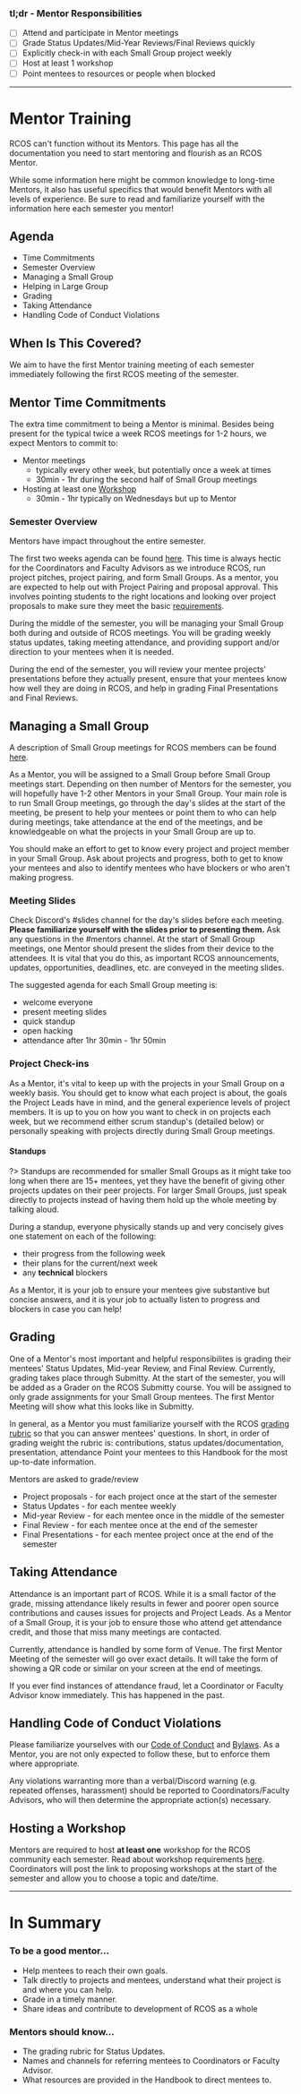 ### tl;dr - Mentor Responsibilities

- [ ] Attend and participate in Mentor meetings
- [ ] Grade Status Updates/Mid-Year Reviews/Final Reviews quickly
- [ ] Explicitly check-in with each Small Group project weekly
- [ ] Host at least 1 workshop
- [ ] Point mentees to resources or people when blocked

<hr>

# Mentor Training

RCOS can't function without its Mentors. This page has all the documentation you need to start mentoring and flourish as an RCOS Mentor.

While some information here might be common knowledge to long-time Mentors, it also has useful specifics that would benefit Mentors with all levels of experience. Be sure to read and familiarize yourself with the information here each semester you mentor!

## Agenda

- Time Commitments
- Semester Overview
- Managing a Small Group
- Helping in Large Group
- Grading
- Taking Attendance
- Handling Code of Conduct Violations

## When Is This Covered?

We aim to have the first Mentor training meeting of each semester immediately following the first RCOS meeting of the semester.

## Mentor Time Commitments

The extra time commitment to being a Mentor is minimal. Besides being present for the typical twice a week RCOS meetings for 1-2 hours, we expect Mentors to commit to:

- Mentor meetings
  - typically every other week, but potentially once a week at times
  - 30min - 1hr during the second half of Small Group meetings
- Hosting at least one [Workshop](/events/workshops)
  - 30min - 1hr typically on Wednesdays but up to Mentor

### Semester Overview

Mentors have impact throughout the entire semester.

The first two weeks agenda can be found [here](leadership/agenda). This time is always hectic for the Coordinators and Faculty Advisors as we introduce RCOS, run project pitches, project pairing, and form Small Groups.
As a mentor, you are expected to help out with Project Pairing and proposal approval. This involves pointing students to the right locations and looking over project proposals to make sure they meet the basic [requirements](grading/documentation?id=proposal).

During the middle of the semester, you will be managing your Small Group both during and outside of RCOS meetings. You will be grading weekly status updates, taking meeting attendance, and providing support and/or direction to your mentees when it is needed.

During the end of the semester, you will review your mentee projects' presentations before they actually present, ensure that your mentees know how well they are doing in RCOS, and help in grading Final Presentations and Final Reviews.

## Managing a Small Group

A description of Small Group meetings for RCOS members can be found [here](meetings/small_group_meetings).

As a Mentor, you will be assigned to a Small Group before Small Group meetings start. Depending on then number of Mentors for the semester, you will hopefully have 1-2 other Mentors in your Small Group. Your main role is to run Small Group meetings, go through the day's slides at the start of the meeting, be present to help your mentees or point them to who can help during meetings, take attendance at the end of the meetings, and be knowledgeable on what the projects in your Small Group are up to.

You should make an effort to get to know every project and project member in your Small Group. Ask about projects and progress, both to get to know your mentees and also to identify mentees who have blockers or who aren't making progress.

### Meeting Slides

Check Discord's #slides channel for the day's slides before each meeting. **Please familiarize yourself with the slides prior to presenting them.** Ask any questions in the #mentors channel. At the start of Small Group meetings, one Mentor should present the slides from their device to the attendees. It is vital that you do this, as important RCOS announcements, updates, opportunities, deadlines, etc. are conveyed in the meeting slides.

The suggested agenda for each Small Group meeting is:

- welcome everyone
- present meeting slides
- quick standup
- open hacking
- attendance after 1hr 30min - 1hr 50min

### Project Check-ins

As a Mentor, it's vital to keep up with the projects in your Small Group on a weekly basis. You should get to know what each project is about, the goals the Project Leads have in mind, and the general experience levels of project members. It is up to you on how you want to check in on projects each week, but we recommend either scrum standup's (detailed below) or personally speaking with projects directly during Small Group meetings.

#### Standups

?> Standups are recommended for smaller Small Groups as it might take too long when there are 15+ mentees, yet they have the benefit of giving other projects updates on their peer projects. For larger Small Groups, just speak directly to projects instead of having them hold up the whole meeting by talking aloud.

During a standup, everyone physically stands up and very concisely gives one statement on each of the following:

- their progress from the following week
- their plans for the current/next week
- any **technical** blockers

As a Mentor, it is your job to ensure your mentees give substantive but concise answers, and it is your job to actually listen to progress and blockers in case you can help!

## Grading

One of a Mentor's most important and helpful responsibilites is grading their mentees' Status Updates, Mid-year Review, and Final Review. Currently, grading takes place through Submitty. At the start of the semester, you will be added as a Grader on the RCOS Submitty course. You will be assigned to only grade assignments for your Small Group mentees. The first Mentor Meeting will show what this looks like in Submitty.

In general, as a Mentor you must familiarize yourself with the RCOS [grading rubric](grading/rubric) so that you can answer mentees' questions. In short, in order of grading weight the rubric is: contributions, status updates/documentation, presentation, attendance Point your mentees to this Handbook for the most up-to-date information.

Mentors are asked to grade/review

- Project proposals - for each project once at the start of the semester
- Status Updates - for each mentee weekly
- Mid-year Review - for each mentee once in the middle of the semester
- Final Review - for each mentee once at the end of the semester
- Final Presentations - for each mentee project once at the end of the semester

## Taking Attendance

Attendance is an important part of RCOS. While it is a small factor of the grade, missing attendance likely results in fewer and poorer open source contributions and causes issues for projects and Project Leads. As a Mentor of a Small Group, it is your job to ensure those who attend get attendance credit, and those that miss many meetings are contacted.

Currently, attendance is handled by some form of Venue. The first Mentor Meeting of the semester will go over exact details. It will take the form of showing a QR code or similar on your screen at the end of meetings.

If you ever find instances of attendance fraud, let a Coordinator or Faculty Advisor know immediately. This has happened in the past.

## Handling Code of Conduct Violations

Please familiarize yourselves with our [Code of Conduct](community/CODE_OF_CONDUCT) and [Bylaws](community/bylaws). As a Mentor, you are not only expected to follow these, but to enforce them where appropriate.

Any violations warranting more than a verbal/Discord warning (e.g. repeated offenses, harassment) should be reported to Coordinators/Faculty Advisors, who will then determine the appropriate action(s) necessary.

## Hosting a Workshop

Mentors are required to host **at least one** workshop for the RCOS community each semester. Read about workshop requirements [here](events/workshops). Coordinators will post the link to proposing workshops at the start of the semester and allow you to choose a topic and date/time.

<hr>

# In Summary

### To be a good mentor...

- Help mentees to reach their own goals.
- Talk directly to projects and mentees, understand what their project is and where you can help.
- Grade in a timely manner.
- Share ideas and contribute to development of RCOS as a whole

### Mentors should know...

- The grading rubric for Status Updates.
- Names and channels for referring mentees to Coordinators or Faculty Advisor.
- What resources are provided in the Handbook to direct mentees to.
